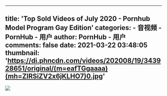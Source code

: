 
---
title: 'Top Sold Videos of July 2020 - Pornhub Model Program Gay Edition'
categories: 
    - 音视频
    - PornHub - 用户
author: PornHub - 用户
comments: false
date: 2021-03-22 03:48:05
thumbnail: 'https://di.phncdn.com/videos/202008/19/343928651/original/(m=eafTGgaaaa)(mh=ZIRSiZV2x6jKLHO7)0.jpg'
---

<div>   
<img src="https://di.phncdn.com/videos/202008/19/343928651/original/(m=eafTGgaaaa)(mh=ZIRSiZV2x6jKLHO7)0.jpg" referrerpolicy="no-referrer">  
</div>
            